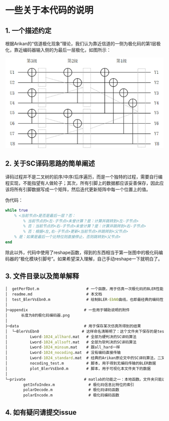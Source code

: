 # 一些关于本代码的说明

## 1. 一个描述约定

根据Arikan的“信道极化现象”理论，我们认为靠近信道的一侧为极化码的第1层极化，靠近编码器输入侧的为最后一层极化，如图所示：

![极化码编码器结构](.\appendix\长度为8的极化码编码器.png)

## 2. 关于SC译码思路的简单阐述

译码过程并不是二叉树的前序/中序/后序遍历，而是一个独特的过程，需要自行编程实现，不能指望有人做轮子；其次，所有引脚上的数据都应该妥善保存，因此应该将所有引脚数据写成一个矩阵，然后迭代更新矩阵中每一个位置上的值。

伪代码：

``` matlab
while true
    % <当前节点>是否是最后一层？否：
        % 当前节点的<左-子节点>未曾计算？是：计算并跳转到<左-子节点>
        % 否：当前节点的<右-子节点>未曾计算？是：计算并跳转到<右-子节点>
        % 否：根据<左,右-子节点>更新<当前节点>并跳转到<父节点>
    % 是：如果是最后一个比特位则直接停止，否则跳转到<父节点>
end
```

除此以外，代码中使用了reshape函数，得到的东西相当于第一张图中的极化码编码器的“极化模块引脚号”。如果希望深入理解，自己手动reshape一下就明白了。

## 3. 文件目录以及简单解释

``` cmd
│  getPerfDot.m                     # 一个函数，用于仿真一次极化码的BLER性能，方便集成到其他更复杂脚本内
│  readme.md                        # 本文档
│  test_BlerVsEbn0.m                # 绘制BLER-EbN0曲线，也即最经典的编码性能曲线，注意只能使用EbN0而不能使用SNR，而仿真中用的一般都是噪声方差sigma2，因此需要进行简单的转换，详见脚本内部
│
├─appendix                         # 一些用于辅助说明的附件
│      长度为8的极化码编码器.png
│
├─data                             # 用于保存某次仿真所得到的结果
│  └─BlerVsEbn0                   # 这样命名清晰明了：这个文件夹下保存的是test_BlerVsEbn0.m脚本的运行结果
│          Lword-1024_allhard.mat   # 全部为硬判决的SC译码算法
│          Lword-1024_allsoft.mat   # 全部为软判决的SC译码算法
│          Lword-1024_minsum.mat    # 跟all_hard一样
│          Lword-1024_nocoding.mat  # 没有编码直接传输
│          Lword-1024_standard.mat  # 经典的Arikan原论文中的SC译码算法，二叉树下降时使用F,G函数，二叉树返回时对先前比特位进行硬判决（而非保留LLR）
│          nocoding_test.m          # 脚本，用于得到无编码传输的BLER数据
│          plot_BlerVsEbn0.m        # 脚本，用于可视化本文件夹下的数据
│
└─private                          # matlab的功能之一：本地函数。文件夹只能以private命名，内部放置一些不希望暴露在外的函数，可以使文件组织更整齐
        getInfoIndex.m               # 极化码信息比特位的索引
        polarDecode.m                # 极化码译码函数
        polarEncode.m                # 极化码编码函数
```

## 4. 如有疑问请提交issue

